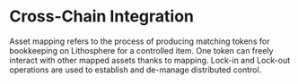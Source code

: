 # Cross-Chain Integration

Asset mapping refers to the process of producing matching tokens for bookkeeping on Lithosphere for a controlled item. One token can freely interact with other mapped assets thanks to mapping. Lock-in and Lock-out operations are used to establish and de-manage distributed control.
